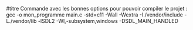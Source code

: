 #titre Commande avec les bonnes options pour pouvoir compiler le projet :  
gcc -o mon_programme main.c -std=c11 -Wall -Wextra -I./vendor/include -L./vendor/lib -lSDL2 -Wl,-subsystem,windows -DSDL_MAIN_HANDLED
